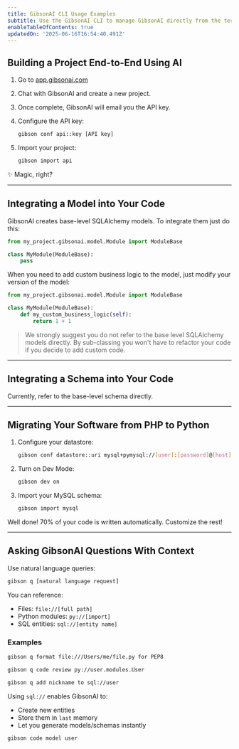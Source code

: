 ```yaml
---
title: GibsonAI CLI Usage Examples
subtitle: Use the GibsonAI CLI to manage GibsonAI directly from the terminal
enableTableOfContents: true
updatedOn: '2025-06-16T16:54:40.491Z'
---
```


## Building a Project End-to-End Using AI

1. Go to [app.gibsonai.com](https://app.gibsonai.com)
2. Chat with GibsonAI and create a new project.
3. Once complete, GibsonAI will email you the API key.
4. Configure the API key:

   ```bash
   gibson conf api::key [API key]
   ```

5. Import your project:

   ```bash
   gibson import api
   ```

✨ Magic, right?

---

## Integrating a Model into Your Code

GibsonAI creates base-level SQLAlchemy models. To integrate them just do this:

```python
from my_project.gibsonai.model.Module import ModuleBase

class MyModule(ModuleBase):
    pass
```

When you need to add custom business logic to the model, just modify your version of the model:

```python
from my_project.gibsonai.model.Module import ModuleBase

class MyModule(ModuleBase):
    def my_custom_business_logic(self):
        return 1 + 1
```

> We strongly suggest you do not refer to the base level SQLAlchemy models directly. By sub-classing you won't have to refactor your code if you decide to add custom code.

---

## Integrating a Schema into Your Code

Currently, refer to the base-level schema directly.

---

## Migrating Your Software from PHP to Python

1. Configure your datastore:

   ```bash
   gibson conf datastore::uri mysql+pymysql://[user]:[password]@[host]/[database name]
   ```

2. Turn on Dev Mode:

   ```bash
   gibson dev on
   ```

3. Import your MySQL schema:

   ```bash
   gibson import mysql
   ```

Well done! 70% of your code is written automatically. Customize the rest!

---

## Asking GibsonAI Questions With Context

Use natural language queries:

```bash
gibson q [natural language request]
```

You can reference:

- Files: `file://[full path]`
- Python modules: `py://[import]`
- SQL entities: `sql://[entity name]`

### Examples

```bash
gibson q format file:///Users/me/file.py for PEP8
```

```bash
gibson q code review py://user.modules.User
```

```bash
gibson q add nickname to sql://user
```

Using `sql://` enables GibsonAI to:
- Create new entities
- Store them in `last` memory
- Let you generate models/schemas instantly

```bash
gibson code model user
```


<NeedHelp/>
